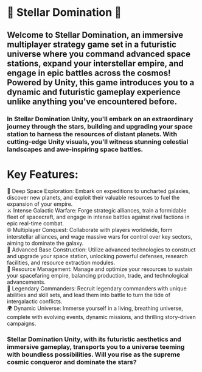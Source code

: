 # 🚀 Stellar Domination 🌌

## Welcome to Stellar Domination, an immersive multiplayer strategy game set in a futuristic universe where you command advanced space stations, expand your interstellar empire, and engage in epic battles across the cosmos! Powered by Unity, this game introduces you to a dynamic and futuristic gameplay experience unlike anything you've encountered before.

### In Stellar Domination Unity, you'll embark on an extraordinary journey through the stars, building and upgrading your space station to harness the resources of distant planets. With cutting-edge Unity visuals, you'll witness stunning celestial landscapes and awe-inspiring space battles.

# Key Features:  
🌌 Deep Space Exploration: Embark on expeditions to uncharted galaxies, discover new planets, and exploit their valuable resources to fuel the expansion of your empire.  
⚔️ Intense Galactic Warfare: Forge strategic alliances, train a formidable fleet of spacecraft, and engage in intense battles against rival factions in epic real-time combat.  
🌐 Multiplayer Conquest: Collaborate with players worldwide, form interstellar alliances, and wage massive wars for control over key sectors, aiming to dominate the galaxy.  
🚀 Advanced Base Construction: Utilize advanced technologies to construct and upgrade your space station, unlocking powerful defenses, research facilities, and resource extraction modules.  
💎 Resource Management: Manage and optimize your resources to sustain your spacefaring empire, balancing production, trade, and technological advancements.  
🌟 Legendary Commanders: Recruit legendary commanders with unique abilities and skill sets, and lead them into battle to turn the tide of intergalactic conflicts.  
🌍 Dynamic Universe: Immerse yourself in a living, breathing universe, complete with evolving events, dynamic missions, and thrilling story-driven campaigns.  

### Stellar Domination Unity, with its futuristic aesthetics and immersive gameplay, transports you to a universe teeming with boundless possibilities. Will you rise as the supreme cosmic conqueror and dominate the stars?
